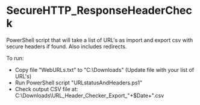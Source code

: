 # SecureHTTP_ResponseHeaderCheck
PowerShell script that will take a list of URL's as import and export csv with secure headers if found. Also includes redirects.

To run: 
- Copy file "WebURLs.txt" to "C:\Downloads\" (Update file with your list of URL's)
- Run PowerShell script "URLstatusAndHeaders.ps1"
- Check output CSV file at: C:\Downloads\URL_Header_Checker_Export_"+$Date+".csv
